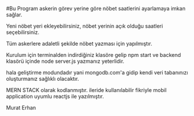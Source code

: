 #Bu Program askerin görev yerine göre nöbet saatlerini ayarlamaya imkan sağlar.

Yeni nöbet yeri ekleyebilirsiniz, nöbet yerinin açık olduğu saatleri seçebilirsiniz.

Tüm askerlere adaletli şekilde nöbet yazması için yapılmıştır.

Kurulum için terminalden indirdiğiniz klasöre gelip npm start ve backend klasörü içinde node server.js yazmanız yeterlidir.

hala geliştirme modundadır yani mongodb.com'a gidip kendi veri tabanınızı oluşturmanız sağlıklı olacaktır.

MERN STACK olarak kodlanmıştır. ileride kullanılabilir fikriyle mobil application uyumlu reactjs ile yazılmıştır.

Murat Erhan
